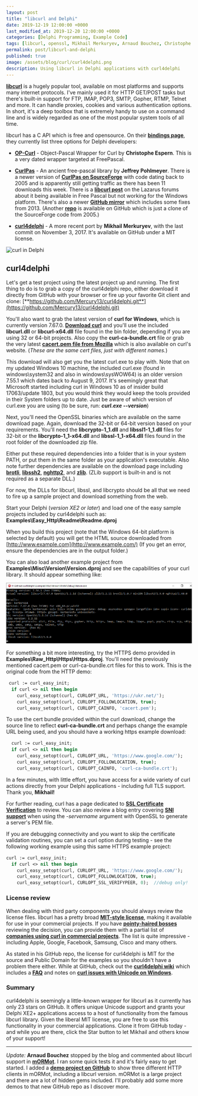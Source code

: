 ```yaml
---
layout: post
title: "libcurl and Delphi"
date: 2019-12-19 12:00:00 +0000
last_modified_at: 2019-12-20 12:00:00 +0000
categories: [Delphi Programming, Example Code]
tags: [libcurl, openssl, Mikhail Merkuryev, Arnaud Bouchez, Christophe Espern, Jeffrey Pohlmeyer]
permalink: post/libcurl-and-delphi
published: true
image: /assets/blog/curl/curl4delphi.png
description: Using libcurl in Delphi applications with curl4delphi
---
```


[**libcurl**](https://curl.haxx.se/libcurl/) is a hugely popular tool, available on most platforms and supports many internet protocols. I've mainly used it for HTTP GET/POST tasks but there's built-in support for FTP, IMAP, POP3, SMTP, Gopher, RTMP, Telnet and more. It can handle proxies, cookies and various authentication options. In short, it's a deep toolbox that is extremely handy to use on a command line and is widely regarded as one of the most popular system tools of all time.

libcurl has a C API which is free and opensource. On their [**bindings page**](https://curl.haxx.se/libcurl/bindings.html), they currently list three options for Delphi developers:

-   [**OP-Curl**](https://web.archive.org/web/20020610214926/http://www.tekool.com/opcurl/) - Object-Pascal Wrapper for Curl by **Christophe Espern**. This is a very dated wrapper targeted at FreePascal.
    
-   [**CurlPas**](https://web.archive.org/web/20030804091414/houston.quik.com/jkp/curlpas/) - An ancient free-pascal library by **Jeffrey Pohlmeyer**. There is a newer version of [**CurlPas on SourceForge**](https://sourceforge.net/projects/curlpas/) with code dating back to 2005 and is apparently still getting traffic as there has been 11 downloads this week. There is a [**libcurl post**](https://forum.lazarus.freepascal.org/index.php/topic,21932.msg128853.html#msg128853) on the Lazarus forums about it being available in Free Pascal but not working for the Windows platform. There's also a newer [**GitHub mirror**](https://github.com/Soldat/CurlPas) which includes some fixes from 2013. (Another [**repo**](https://github.com/Ruzzz/CurlPas) is available on GitHub which is just a clone of the SourceForge code from 2005.)
    
-   [**curl4delphi**](https://github.com/Mercury13/curl4delphi) - A more recent port by **Mikhail Merkuryev**, with the last commit on November 3, 2017. It's available on GitHub under a MIT license.
    

![curl in Delphi](/assets/blog/curl/curl4delphi.png)

## **curl4delphi**

Let's get a test project using the latest project up and running. The first thing to do is to grab a copy of the curl4delphi repo, either download it directly from GitHub with your browser or fire up your favorite Git client and clone: [**https://github.com/Mercury13/curl4delphi.git**](https://github.com/Mercury13/curl4delphi.git)

You'll also want to grab the latest version of **curl for Windows**, which is currently version 7.67.0. [**Download curl**](https://curl.haxx.se/windows/) [](https://curl.haxx.se/windows/)and you'll use the included **libcurl.dll** or **libcurl-x64.dll** file found in the bin folder, depending if you are using 32 or 64-bit projects. Also copy the **curl-ca-bundle.crt** file or grab the very latest [**cacert.pem file from Mozilla**](https://curl.haxx.se/docs/caextract.html) which is also available on curl's website. (_These are the same cert files, just with different names._)

This download will also get you the latest curl.exe to play with. Note that on my updated Windows 10 machine, the included curl.exe (found in windows\\system32 and also in windows\\sysWOW64) is an older version 7.55.1 which dates back to August 9, 2017. It's seemingly great that Microsoft started including curl in Windows 10 as of insider build 17063/update 1803, but you would think they would keep the tools provided in their System folders up to date. Just be aware of which version of curl.exe you are using (to be sure, run: _**curl.exe --version**_)

Next, you'll need the OpenSSL binaries which are available on the same download page. Again, download the 32-bit or 64-bit version based on your requirements. You'll need the **libcrypto-1\_1.dll** and **libssl1-1\_1.dll** files for 32-bit or the **libcrypto-1\_1-x64.dll** and **libssl-1\_1-x64.dll** files found in the root folder of the downloaded zip file.

Either put these required dependencies into a folder that is in your system PATH, or put them in the same folder as your application's executable. Also note further dependencies are available on the download page including [**brotli**](https://www.brotli.org/), [**libssh2**](https://www.libssh2.org/), [**nghttp2**](https://www.nghttp2.org/), and [**zlib**](https://www.zlib.net/). (ZLib support is built-in and is not required as a separate DLL.)

For now, the DLLs for libcurl, libssl, and libcrypto should be all that we need to fire up a sample project and download something from the web.

Start your Delphi (_version XE2 or later_) and load one of the easy sample projects included by curl4delphi such as: **Examples\\Easy\_Http\\Readme\\Readme.dproj**

When you build this project (note that the Windows 64-bit platform is selected by default) you will get the HTML source downloaded from [http://www.example.com](http://www.example.com/) (If you get an error, ensure the dependencies are in the output folder.)

You can also load another example project from **Examples\\Misc\\Version\\Version.dproj** and see the capabilities of your curl library. It should appear something like:

![curl library capabilities](/assets/blog/curl/curl4delphi-version.png)

For something a bit more interesting, try the HTTPS demo provided in **Examples\\Raw\_Http\\Https\\Https.dproj**. You'll need the previously mentioned cacert.pem or curl-ca-bundle.crt files for this to work. This is the original code from the HTTP demo:
````pascal
 curl := curl_easy_init;
  if curl <> nil then begin
    curl_easy_setopt(curl, CURLOPT_URL, 'https://ukr.net/');
    curl_easy_setopt(curl, CURLOPT_FOLLOWLOCATION, true);
    curl_easy_setopt(curl, CURLOPT_CAINFO, 'cacert.pem');
````

To use the cert bundle provided within the curl download, change the source line to reflect **curl-ca-bundle.crt** and perhaps change the example URL being used, and you should have a working https example download:
````pascal
  curl := curl_easy_init;
  if curl <> nil then begin
    curl_easy_setopt(curl, CURLOPT_URL, 'https://www.google.com/');
    curl_easy_setopt(curl, CURLOPT_FOLLOWLOCATION, true);
    curl_easy_setopt(curl, CURLOPT_CAINFO, 'curl-ca-bundle.crt');
````

In a few minutes, with little effort, you have access for a wide variety of curl actions directly from your Delphi applications - including full TLS support. Thank you, **Mikhail!**

For further reading, curl has a page dedicated to [**SSL Certificate Verification**](https://curl.haxx.se/docs/sslcerts.html) to review. You can also review a blog entry covering [**SNI support**](https://major.io/2012/02/07/using-openssls-s_client-command-with-web-servers-using-server-name-indication-sni/) when using the _\-servername_ argument with OpenSSL to generate a server's PEM file.

If you are debugging connectivity and you want to skip the certificate validation routines, you can set a curl option during testing - see the following working example using this same HTTPS example project:
````pascal
curl := curl_easy_init;
  if curl <> nil then begin
    curl_easy_setopt(curl, CURLOPT_URL, 'https://www.google.com/');
    curl_easy_setopt(curl, CURLOPT_FOLLOWLOCATION, true);
    curl_easy_setopt(curl, CURLOPT_SSL_VERIFYPEER, 0);  //debug only!
````

### **License review**

When dealing with third party components you should always review the license files. libcurl has a pretty broad [**MIT-style license**](https://curl.haxx.se/docs/copyright.html), making it available for use in your commercial projects. If you have [**pointy-haired bosses**](https://en.wikipedia.org/wiki/Pointy-haired_Boss) reviewing the decision, you can provide them with a partial list of [**companies using curl in commercial projects**](https://curl.haxx.se/docs/companies.html). The list is quite impressive - including Apple, Google, Facebook, Samsung, Cisco and many others.

As stated in his GitHub repo, the license for curl4delphi is MIT for the source and Public Domain for the examples so you shouldn't have a problem there either. While at GitHub, check out the [**curl4delphi wiki**](https://github.com/Mercury13/curl4delphi/wiki) which includes a [**FAQ**](https://github.com/Mercury13/curl4delphi/wiki/FAQ) and notes on [**curl issues with Unicode on Windows**](https://github.com/Mercury13/curl4delphi/wiki/Unicode-support).

### **Summary**

curl4delphi is seemingly a little-known wrapper for libcurl as it currently has only 23 stars on GitHub. It offers unique Unicode support and grants your Delphi XE2+ applications access to a host of functionality from the famous libcurl library. Given the liberal MIT license, you are free to use this functionality in your commercial applications. Clone it from GitHub today - and while you are there, click the Star button to let Mikhail and others know of your support!

----

_Update:_ **Arnaud Bouchez** stopped by the blog and commented about libcurl support in [**mORMot**](https://synopse.info/fossil/wiki?name=SQLite3+Framework). I ran some quick tests it and it's fairly easy to get started. I added a [**demo project on GitHub**](https://github.com/ideasawakened/Sandbox_mORMot) to show three different HTTP clients in mORMot, including a libcurl version. mORMot is a large project and there are a lot of hidden gems included. I'll probably add some more demos to that new GitHub repo as I discover more.